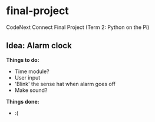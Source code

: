 # final-project
CodeNext Connect Final Project (Term 2: Python on the Pi)

## Idea: Alarm clock

**Things to do:**
- Time module?
- User input
- 'Blink' the sense hat when alarm goes off
- Make sound?

**Things done:**
- :(
